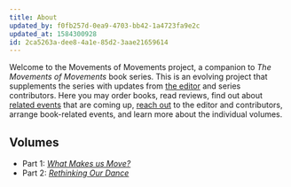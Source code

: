 ```yaml
---
title: About
updated_by: f0fb257d-0ea9-4703-bb42-1a4723fa9e2c
updated_at: 1584300928
id: 2ca5263a-dee8-4a1e-85d2-3aae21659614
---
```

Welcome to the Movements of Movements project, a companion to _The Movements of Movements_ book series. This is an evolving project that supplements the series with updates from [the editor](/people/editor) and series contributors. Here you may order books, read reviews, find out about [related events](/events) that are coming up, [reach out](/contact) to the editor and contributors, arrange book-related events, and learn more about the individual volumes.

## Volumes

- Part 1: [_What Makes us Move?_](/volumes/what-makes-us-move)
- Part 2: [_Rethinking Our Dance_](/volumes/rethinking-our-dance)